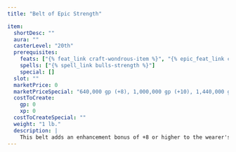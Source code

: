 ```yaml
---
title: "Belt of Epic Strength"

item:
  shortDesc: ""
  aura: ""
  casterLevel: "20th"
  prerequisites:
    feats: ["{% feat_link craft-wondrous-item %}", "{% epic_feat_link craft-epic-wondrous-item %}"]
    spells: ["{% spell_link bulls-strength %}"]
    special: []
  slot: ""
  marketPrice: 0
  marketPriceSpecial: "640,000 gp (+8), 1,000,000 gp (+10), 1,440,000 gp (+12)"
  costToCreate:
    gp: 0
    xp: 0
  costToCreateSpecial: ""
  weight: "1 lb."
  description: |
    This belt adds an enhancement bonus of +8 or higher to the wearer's Strength score.
---
```

